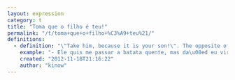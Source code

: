 ```yaml
---
layout: expression
category: t
title: "Toma que o filho é teu!"
permalink: "/t/toma+que+o+filho+%C3%A9+teu%21/"
definitions:
  - definition: "\"Take him, because it is your son!\". The opposite of holding the hot potato (Segurar uma batata quente): giving the bad situation back to the person that is responsible for that."
    example: "- Ele quis me passar a batata quente, mas da\u00ed eu virei e falei: \"Toma que o filho \u00e9 teu\"."
    created: "2012-11-18T21:16:22"
    author: "kinow"
---
```

